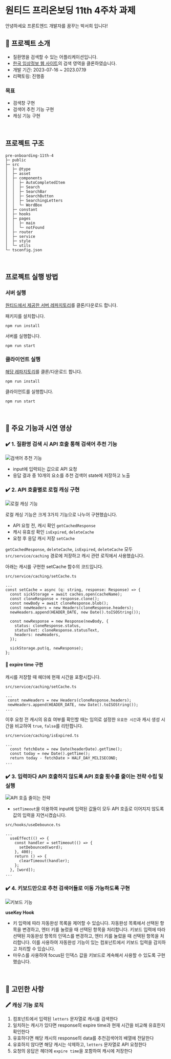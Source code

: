 # 원티드 프리온보딩 11th 4주차 과제

안녕하세요 프론트엔드 개발자를 꿈꾸는 박서희 입니다!

## 🌟 프로젝트 소개

- 질환명을 검색할 수 있는 어플리케이션입니다.
- [한국 임상정보 웹 사이트](https://clinicaltrialskorea.com/)의 검색 영역을 클론하였습니다.
- 개발 기간: 2023-07-16 ~ 2023.07.19
- 리팩토링: 진행중


### 목표

- 검색창 구현
- 검색어 추천 기능 구현
- 캐싱 기능 구현

</br>

## 프로젝트 구조

```
pre-onboarding-11th-4
├─ public
├─ src
│  ├─ @type
│  ├─ asset
│  ├─ components
│  │  ├─ AutoCompletedItem
│  │  ├─ Search
│  │  ├─ SearchBar
│  │  ├─ SearchButton
│  │  ├─ SearchingLetters
│  │  └─ WordBox
│  ├─ constant
│  ├─ hooks
│  ├─ pages
│  │  ├─ main
│  │  └─ notFound
│  ├─ router
│  ├─ service
│  ├─ style
│  └─ utils
└─ tsconfig.json

```

</br>

## 프로젝트 실행 방법

### 서버 실행

[원티드에서 제공한 서버 레파지토리](https://github.com/walking-sunset/assignment-api)를 클론/다운로드 합니다.</br>

패키지를 설치합니다.

```
npm run install
```

서버를 실행합니다.

```
npm run start
```

### 클라이언트 실행

[해당 레파지토리](https://github.com/dawnheee/pre-onboarding-11th-4)를 클론/다운로드 합니다.

```
npm run install
```

클라이언트를 실행합니다.

```
npm run start
```

</br>

## 🌟 주요 기능과 시연 영상

### ✔️ 1. 질환명 검색 시 API 호출 통해 검색어 추천 기능

<img src="https://blog.kakaocdn.net/dn/doVRpj/btsofppnVgJ/f19IljaJ6ljocQdPSy3aj0/img.gif" alt="검색어 추천 기능"/>

- input에 입력되는 값으로 API 요청
- 응답 결과 중 10개의 요소를 추천 검색어 state에 저장하고 노출

### ✔️ 2. API 호출별로 로컬 캐싱 구현

<img src="https://blog.kakaocdn.net/dn/dmpLbx/btsobaNnOVn/R8r2WxlxJ53Wh0N9Mfkt1K/img.gif" alt="로컬 캐싱 기능"/>

로컬 캐싱 기능은 크게 3가지 기능으로 나누어 구현했습니다.

- API 요청 전, 캐시 확인 `getCachedResponse`
- 캐시 유효성 확인 `isExpired`, `deleteCache`
- 요청 후 응답 캐시 저장 `setCache`

`getCachedResponse`, `deleteCache`, `isExpired`, `deleteCache` 모두 `src/service/caching` 경로에 저장하고 캐시 관련 로직에서 사용했습니다.

아래는 캐시를 구현한 setCache 함수의 코드입니다.

`src/service/caching/setCache.ts`
```
...
const setCache = async (q: string, response: Response) => {
  const sickStorage = await caches.open(cacheName);
  const cloneResponse = response.clone();
  const newBody = await cloneResponse.blob();
  const newHeaders = new Headers(cloneResponse.headers);
  newHeaders.append(HEADER_DATE, new Date().toISOString());

  const newResponse = new Response(newBody, {
    status: cloneResponse.status,
    statusText: cloneResponse.statusText,
    headers: newHeaders,
  });

  sickStorage.put(q, newResponse);
};
```

#### 🍎 expire time 구현

캐시를 저장할 때 헤더에 현재 시간을 포함시킵니다.

`src/service/caching/setCache.ts`
```
...
 const newHeaders = new Headers(cloneResponse.headers);
 newHeaders.append(HEADER_DATE, new Date().toISOString());
...
```

이후 요청 전 캐시의 유효 여부를 확인할 때는 임의로 설정한 `유효한 시간`과 캐시 생성 시간을 비교하여 `true`, `false`를 리턴합니다.

`src/service/caching/isExpired.ts`
```
...
  const fetchDate = new Date(headerDate).getTime();
  const today = new Date().getTime();
  return today - fetchDate > HALF_DAY_MILISECOND;
...
```

### ✔️ 3. 입력마다 API 호출하지 않도록 API 호출 횟수를 줄이는 전략 수립 및 실행

<img src="https://blog.kakaocdn.net/dn/d3Fbpz/btsoe9UOw3H/YiaNIbmqtBGvK37NC05BN0/img.gif" alt="API 호출 줄이는 전략"/>

- `setTimeout`을 이용하여 input에 입력된 값들이 모두 API 호출로 이어지지 않도록 값의 입력을 지연시켰습니다.

`src/hooks/useDebounce.ts`
```
...
  useEffect(() => {
    const handler = setTimeout(() => {
      setDebounced(word);
    }, 400);
    return () => {
      clearTimeout(handler);
    };
  }, [word]);
...
```

### ✔️ 4. 키보드만으로 추천 검색어들로 이동 가능하도록 구현

<img src="https://blog.kakaocdn.net/dn/dg9BAO/btsofQHbN5w/pC23uF3WuCty9Gl3IWr531/img.gif" alt="키보드 기능"/>

**useKey Hook**

- 키 입력에 따라 자동완성 목록을 제어할 수 있습니다. 자동완성 목록에서 선택된 항목을 변경하고, 엔터 키를 눌렀을 때 선택된 항목을 처리합니다. 키보드 입력에 따라 선택된 자동완성 항목의 인덱스를 변경하고, 엔터 키를 눌렀을 때 선택된 항목을 처리합니다. 이를 사용하여 자동완성 기능이 있는 컴포넌트에서 키보드 입력을 감지하고 처리할 수 있습니다.
- 마우스를 사용하여 focus된 인덱스 값을 키보드로 계속해서 사용할 수 있도록 구현했습니다.

</br>

## 🌟 고민한 사항

### 🖍️ **캐싱 기능 로직**

1. 컴포넌트에서 입력된 `letters` 문자열로 캐시를 검색한다
2. 일치하는 캐시가 있다면 response의 expire time과 현재 시간을 비교해 유효한지 확인한다
3. 유효하다면 해당 캐시의 response의 data를 추천검색어의 배열에 전달한다
4. 유효하지 않다면 해당 캐시는 삭제하고, `letters` 문자열로 API 요청한다
5. 요청의 응답은 헤더에 `expire time`을 포함하여 캐시에 저장한다
